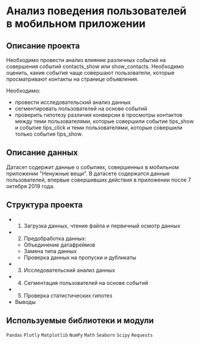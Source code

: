 # Анализ поведения пользователей в мобильном приложении

## Описание проекта

Необходимо провести анализ влияние различных событий на совершения событий contacts_show или show_contacts. Необходимо оценить, какие события чаще совершают пользователи, которые просматривают контакты на странице объявления.

Необходимо:
* провести исследовательский анализ данных
* сегментировать пользователей на основе событий
* проверить гипотезу различия конверсии в просмотры контактов между теми пользователями, которые совершили событие tips_show и событие tips_click и теми пользователями, которые совершили только событие tips_show.


## Описание данных

Датасет содержит данные о событиях, совершенных в мобильном приложении "Ненужные вещи". В датасете содержатся данные пользователей, впервые совершивших действия в приложении после 7 октября 2019 года.

## Структура проекта

* 1. Загрузка данных, чтение файла и первичный осмотр данных 
* 2. Предобработка данных:
	* Объединение датафреймов
	* Замена типа данных
	* Проверка данных на пропуски и дубликаты
* 3. Исследовательский анализ данных
* 4. Сегментация пользователей на основе событий
* 5. Проверка статистических гипотез
* Выводы

## Используемые библиотеки и модули
`Pandas` `Plotly` `Matplotlib` `NumPy` `Math` `Seaborn` `Scipy` `Requests`



